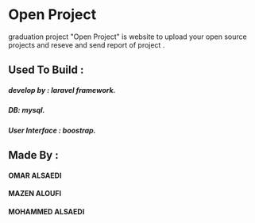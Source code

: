 
# Open Project

graduation project "Open Project" is website to upload your open source projects 
and reseve and send report of project .
## Used To Build :
##### develop by : laravel framework. 
##### DB: mysql.
##### User Interface : boostrap.
## Made By :
#### OMAR ALSAEDI 
#### MAZEN ALOUFI
#### MOHAMMED ALSAEDI
